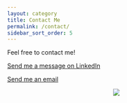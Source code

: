 ```yaml
---
layout: category
title: Contact Me
permalink: /contact/
sidebar_sort_order: 5
---
```


Feel free to contact me!<br>

<a href="{{ site.linkedin }}">Send me a message on LinkedIn</a>

<a href = "mailto: james.bonaffini+web@gmail.com">Send me an email</a>

<p style="display: flex; justify-content:center;">
    <a title="Click To Discover" aria-label="Click To Discover" href="https://www.google.com/search?q=wanda+lake">
      <img class="imginpost" src="{{ site.imagesdir }}wanda.jpg" style="max-width: 95%;" />
    </a>
</p>
